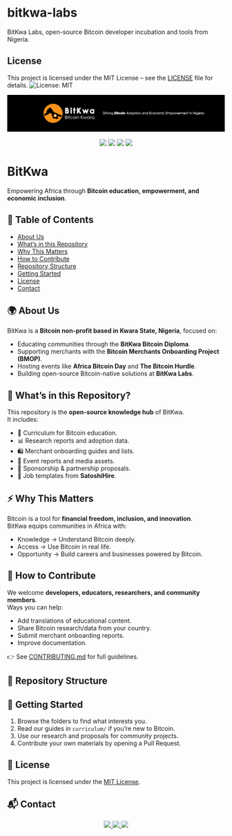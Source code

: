 # bitkwa-labs
BitKwa Labs, open-source Bitcoin developer incubation and tools from Nigeria.
## License
This project is licensed under the MIT License – see the [LICENSE](LICENSE) file for details.
![License: MIT](https://img.shields.io/badge/License-MIT-yellow.svg)

<p align="center">
  <img src="assets/banner.png" alt="BitKwa Banner" width="800"/>
</p>

<p align="center">
  <img src="https://img.shields.io/badge/Bitcoin-Orange?logo=bitcoin&logoColor=white"/>
  <img src="https://img.shields.io/badge/Open%20Source-Yes-brightgreen"/>
  <img src="https://img.shields.io/badge/License-MIT-blue"/>
  <img src="https://img.shields.io/badge/Community-BitKwa-lightgrey"/>
</p>

# BitKwa
Empowering Africa through **Bitcoin education, empowerment, and economic inclusion**.

## 📖 Table of Contents
- [About Us](#-about-us)
- [What’s in this Repository](#-whats-in-this-repository)
- [Why This Matters](#-why-this-matters)
- [How to Contribute](#-how-to-contribute)
- [Repository Structure](#-repository-structure)
- [Getting Started](#-getting-started)
- [License](#-license)
- [Contact](#-contact)

## 🌍 About Us
BitKwa is a **Bitcoin non-profit based in Kwara State, Nigeria**, focused on:
- Educating communities through the **BitKwa Bitcoin Diploma**.
- Supporting merchants with the **Bitcoin Merchants Onboarding Project (BMOP)**.
- Hosting events like **Africa Bitcoin Day** and **The Bitcoin Hurdle**.
- Building open-source Bitcoin-native solutions at **BitKwa Labs**.

## 📂 What’s in this Repository?
This repository is the **open-source knowledge hub** of BitKwa.  
It includes:
- 📖 Curriculum for Bitcoin education.
- 📊 Research reports and adoption data.
- 🛍️ Merchant onboarding guides and lists.
- 🎤 Event reports and media assets.
- 🤝 Sponsorship & partnership proposals.
- 💼 Job templates from **SatoshiHire**.

## ⚡ Why This Matters
Bitcoin is a tool for **financial freedom, inclusion, and innovation**.  
BitKwa equips communities in Africa with:
- Knowledge → Understand Bitcoin deeply.  
- Access → Use Bitcoin in real life.  
- Opportunity → Build careers and businesses powered by Bitcoin.  

## 🤝 How to Contribute
We welcome **developers, educators, researchers, and community members**.  
Ways you can help:
- Add translations of educational content.
- Share Bitcoin research/data from your country.
- Submit merchant onboarding reports.
- Improve documentation.

👉 See [CONTRIBUTING.md](CONTRIBUTING.md) for full guidelines.

## 📂 Repository Structure


## 🚀 Getting Started
1. Browse the folders to find what interests you.
2. Read our guides in `curriculum/` if you’re new to Bitcoin.
3. Use our research and proposals for community projects.
4. Contribute your own materials by opening a Pull Request.

## 📜 License
This project is licensed under the [MIT License](LICENSE.md).

## 📬 Contact
<p align="center">
  <a href="https://www.bitkwa.org">
    <img src="https://img.shields.io/badge/🌐%20Website-BitKwa.org-orange?style=for-the-badge"/>
  </a>
  <a href="https://twitter.com/bitkwaofficial">
    <img src="https://img.shields.io/badge/🐦%20Twitter-@bitkwaofficial-blue?style=for-the-badge"/>
  </a>
  <a href="mailto:contact@bitkwa.org">
    <img src="https://img.shields.io/badge/✉️%20Email-contact@bitkwa.org-lightgrey?style=for-the-badge"/>
  </a>
</p>
